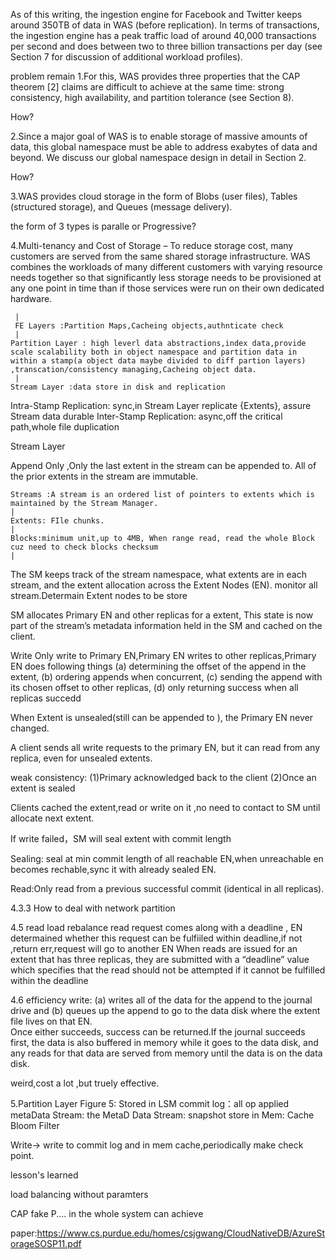 As of this writing, the ingestion engine for
Facebook and Twitter keeps around 350TB of data in WAS
(before replication). In terms of transactions, the ingestion engine
has a peak traffic load of around 40,000 transactions per second
and does between two to three billion transactions per day (see
Section 7 for discussion of additional workload profiles).
  
problem remain
1.For this, WAS provides three properties that the CAP theorem [2] claims are difficult to achieve at the same time: strong consistency, high availability, and partition tolerance (see Section 8). 

  How?  

2.Since a major goal of WAS is to enable storage of massive
amounts of data, this global namespace must be able to address
exabytes of data and beyond. We discuss our global namespace
design in detail in Section 2. 
  
  How?

3.WAS provides cloud storage in the form of Blobs (user files),
Tables (structured storage), and Queues (message delivery).

  the form of 3 types is paralle or Progressive?

4.Multi-tenancy and Cost of Storage – To reduce storage cost,
many customers are served from the same shared storage
infrastructure. WAS combines the workloads of many different
customers with varying resource needs together so that
significantly less storage needs to be provisioned at any one point
in time than if those services were run on their own dedicated
hardware. 
  
     |
     FE Layers :Partition Maps,Cacheing objects,authnticate check
     |
    Partition Layer : high leverl data abstractions,index data,provide scale scalability both in object namespace and partition data in within a stamp(a object data maybe divided to diff partion layers) ,transcation/consistency managing,Cacheing object data.
     |
    Stream Layer :data store in disk and replication


Intra-Stamp Replication: sync,in Stream Layer replicate {Extents}, assure Stream data durable 
Inter-Stamp Replication: async,off the critical path,whole file duplication

Stream Layer

Append Only ,Only the last extent in the stream can be appended to. All of the prior extents in the stream are immutable. 

    Streams :A stream is an ordered list of pointers to extents which is maintained by the Stream Manager. 
    |
    Extents: FIle chunks.
    |
    Blocks:minimum unit,up to 4MB, When range read, read the whole Block cuz need to check blocks checksum
    |


The SM keeps track of the stream namespace, what extents are in each stream, and the extent
allocation across the Extent Nodes (EN). monitor all stream.Determain Extent nodes to be store

SM allocates Primary EN and other replicas for a extent, This state is now part of the stream’s metadata information held in the SM and cached on the client. 

Write Only write to Primary EN,Primary EN writes to other replicas,Primary EN does following things
 (a) determining the offset of the append in the extent, 
 (b) ordering appends when concurrent,
 (c) sending the append with its chosen offset to other replicas,
 (d) only returning success when all replicas succedd

When Extent is unsealed(still can be appended to ), the Primary EN never changed.



A client sends all write requests to the primary EN, but it can read from any replica, even for unsealed extents. 

weak consistency: (1)Primary acknowledged back to the client (2)Once an extent is sealed



Clients cached the extent,read or write on it ,no need to contact to SM until allocate next extent.

If write failed，SM will seal extent with commit length


Sealing:
seal at min commit length of all reachable EN,when  unreachable en becomes rechable,sync it with already sealed EN.

Read:Only read from a previous successful commit (identical in all replicas).

4.3.3 How to deal with network partition

4.5 read load rebalance 
read request comes along with  a deadline , EN determained whether this request can be fulfiiled within deadline,if not ,return err,request will go to another EN
When reads are issued for an extent that has three replicas, they
are submitted with a “deadline” value which specifies that the
read should not be attempted if it cannot be fulfilled within the
deadline

4.6 efficiency
write: (a) writes all of the data for the append to
the journal drive and (b) queues up the append to go to the data
disk where the extent file lives on that EN.  
 Once either succeeds,
success can be returned.If the journal succeeds first, the data is
also buffered in memory while it goes to the data disk, and any
reads for that data are served from memory until the data is on the
data disk. 

weird,cost a lot ,but truely effective.

5.Partition Layer
Figure 5: 
Stored in LSM
 commit log：all op applied
 metaData Stream: the MetaD
 Data Stream: snapshot 
store in Mem:
 Cache 
 Bloom Filter 

 Write-> write to commit log and in mem cache,periodically make check point.


lesson's learned 

load balancing without paramters

CAP fake P.... in the whole system can achieve 

paper:https://www.cs.purdue.edu/homes/csjgwang/CloudNativeDB/AzureStorageSOSP11.pdf


